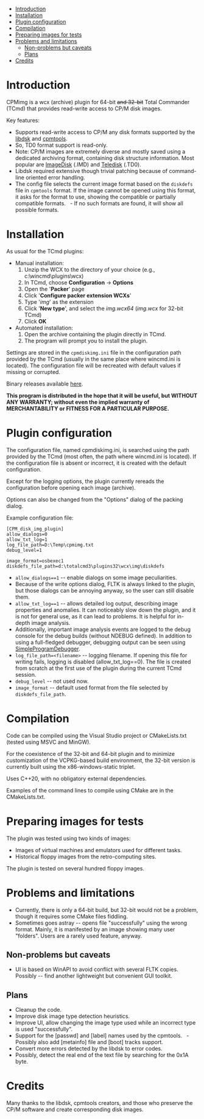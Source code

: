 - [Introduction](#introduction)
- [Installation](#installation)
- [Plugin configuration](#plugin-configuration)
- [Compilation](#compilation)
- [Preparing images for tests](#preparing-images-for-tests)
- [Problems and limitations](#problems-and-limitations)
  - [Non-problems but caveats](#non-problems-but-caveats)
  - [Plans](#plans)
- [Credits](#credits)


# Introduction

CPMimg is a wcx (archive) plugin for 64-bit ~~and 32-bit~~ Total Commander (TCmd) that provides read-write access to CP/M disk images.

Key features:

- Supports read-write access to CP/M any disk formats supported by the [libdsk](https://www.seasip.info/Unix/LibDsk/) and [cpmtools](https://github.com/lipro-cpm4l/cpmtools).
 - So, TD0 format support is read-only.
 - Note: CP/M images are extremely diverse and mostly saved using a dedicated archiving format, containing disk structure information. Most popular are [ImageDisk](http://dunfield.classiccmp.org/img/) (.IMD) and [Teledisk](http://dunfield.classiccmp.org/img42841/teledisk.htm) (.TD0).
 - Libdsk required extensive though trivial patching because of command-line oriented error handling. 
- The config file selects the current image format based on the ``diskdefs`` file in ``cpmtools`` format. If the image cannot be opened using this format, it asks for the format to use, showing the compatible or partially compatible formats.
  - If no such formats are found, it will show all possible formats.

# Installation

As usual for the TCmd plugins:

- Manual installation:
   1. Unzip the WCX to the directory of your choice (e.g., c:\wincmd\plugins\wcx)
   2. In TCmd, choose **Configuration** -> **Options**
   3. Open the '**Packer**' page
   4. Click '**Configure packer extension WCXs**'
   5. Type '*img*' as the extension
   6. Click '**New type**', and select the *img.wcx64* (*img.wcx* for 32-bit TCmd)
   7. Click **OK**
- Automated installation:
   1. Open the archive containing the plugin directly in TCmd.
   2. The program will prompt you to install the plugin.

Settings are stored in the `cpmdiskimg.ini` file in the configuration path provided by the TCmd (usually in the same place where wincmd.ini is located). The configuration file will be recreated with default values if missing or corrupted.

Binary releases available [here](https://github.com/indrekis/cpm_img/releases).

**This program is distributed in the hope that it will be useful, but WITHOUT ANY WARRANTY; without even the implied warranty of MERCHANTABILITY or FITNESS FOR A PARTICULAR PURPOSE.**  

# Plugin configuration

The configuration file, named cpmdiskimg.ini, is searched using the path provided by the TCmd (most often, the path where wincmd.ini is located). If the configuration file is absent or incorrect, it is created with the default configuration.

Except for the logging options, the plugin currently rereads the configuration before opening each image (archive).

Options can also be changed from the "Options" dialog of the packing dialog.

Example configuration file:

```
[CPM_disk_img_plugin]
allow_dialogs=0
allow_txt_log=1
log_file_path=D:\Temp\cpmimg.txt
debug_level=1

image_format=osbexec1
diskdefs_file_path=d:\totalcmd3\plugins32\wcx\img\diskdefs
```

- `allow_dialogs==1` -- enable dialogs on some image peculiarities. 
 - Because of the write options dialog, FLTK is always linked to the plugin, but those dialogs can be annoying anyway, so the user can still disable them.
- `allow_txt_log==1` -- allows detailed log output, describing image properties and anomalies. It can noticeably slow down the plugin, and it is not for general use, as it can lead to problems. It is helpful for in-depth image analysis.  
 - Additionally, important image analysis events are logged to the debug console for the debug builds (without NDEBUG defined). In addition to using a full-fledged debugger, debugging output can be seen using [SimpleProgramDebugger](http://www.nirsoft.net/utils/simple_program_debugger.html).
- `log_file_path=<filename>` -- logging filename. If opening this file for writing fails, logging is disabled (allow_txt_log==0). The file is created from scratch at the first use of the plugin during the current TCmd session.
- `debug_level` -- not used now.
- `image_format` -- default used format from the file selected by ``diskdefs_file_path``.

# Compilation

Code can be compiled using the Visual Studio project or CMakeLists.txt (tested using MSVC and MinGW). 

For the coexistence of the 32-bit and 64-bit plugin and to minimize customization of the VCPKG-based build environment, the 32-bit version is currently built using the x86-windows-static triplet. 

Uses C++20, with no obligatory external dependencies. 

Examples of the command lines to compile using CMake are in the CMakeLists.txt.

# Preparing images for tests

The plugin was tested using two kinds of images:

- Images of virtual machines and emulators used for different tasks.
- Historical floppy images from the retro-computing sites.

The plugin is tested on several hundred floppy images.

# Problems and limitations

- Currently, there is only a 64-bit build, but 32-bit would not be a problem, though it requires some CMake files fiddling. 
- Sometimes goes astray -- opens file "successfully" using the wrong format. Mainly, it is manifested by an image showing many user "folders". Users are a rarely used feature, anyway. 

## Non-problems but caveats

- UI is based on WinAPI to avoid conflict with several FLTK copies. Possibly -- find another lightweight but convenient GUI toolkit.

## Plans

- Cleanup the code.
- Improve disk image type detection heuristics.
- Improve UI, allow changing the image type used while an incorrect type is used "successfully".
- Support for the [passwd] and [label] names used by the cpmtools. 
  - Possibly also add [metainfo] file and [boot] tracks support.
- Convert more errors detected by the libdsk to error codes.
- Possibly, detect the real end of the text file by searching for the 0x1A byte.

# Credits

Many thanks to the libdsk, cpmtools creators, and those who preserve the CP/M software and create corresponding disk images.